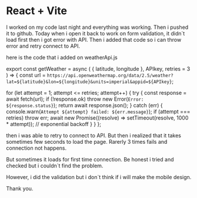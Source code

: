 # React + Vite

I worked on my code last night and everything was working. Then i pushed it to github. Today when i open it back to work on form validation, it didn`t load first then i got error with API. Then i added that code so i can throw error and retry connect to API.

here is the code that i added on weatherApi.js

export const getWeather = async (
{ latitude, longitude },
APIkey,
retries = 3
) => {
const url = `https://api.openweathermap.org/data/2.5/weather?lat=${latitude}&lon=${longitude}&units=imperial&appid=${APIkey}`;

for (let attempt = 1; attempt <= retries; attempt++) {
try {
const response = await fetch(url);
if (!response.ok) throw new Error(`Error: ${response.status}`);
return await response.json();
} catch (err) {
console.warn(`Attempt ${attempt} failed: ${err.message}`);
if (attempt === retries) throw err;
await new Promise((resolve) => setTimeout(resolve, 1000 \* attempt)); // exponential backoff
}
}
};

then i was able to retry to connect to API. But then i realized that it takes sometimes few seconds to load the page. Rarerly 3 times fails and connection not happens.

But sometimes it loads for first time connection. Be honest i tried and checked but i couldn`t find the problem.

However, i did the validation but i don`t think if i will make the mobile design.

Thank you.
